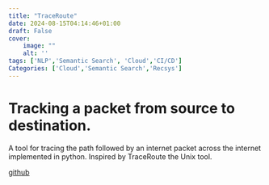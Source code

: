 ```yaml
---
title: "TraceRoute"
date: 2024-08-15T04:14:46+01:00
draft: False
cover:
    image: ""
    alt: ''
tags: ['NLP','Semantic Search', 'Cloud','CI/CD']
Categories: ['Cloud','Semantic Search','Recsys']
---
```

# Tracking a packet from source to destination. 

A tool for tracing the path followed by an internet packet across the internet implemented in python. Inspired by TraceRoute the Unix tool.

[github](https://github.com/damilojohn/traceroute)
